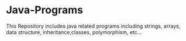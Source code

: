 # Java-Programs
This Repository includes java related programs including strings, arrays, data structure, inheritance,classes, polymorphism, etc...
